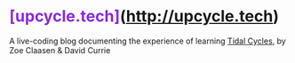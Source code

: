 # <span style="color: rgb(138, 43, 226)">[upcycle.tech]</span>(http://upcycle.tech)

A live-coding blog documenting the experience of learning [Tidal Cycles](https://tidalcycles.org), by Zoe Claasen & David Currie
